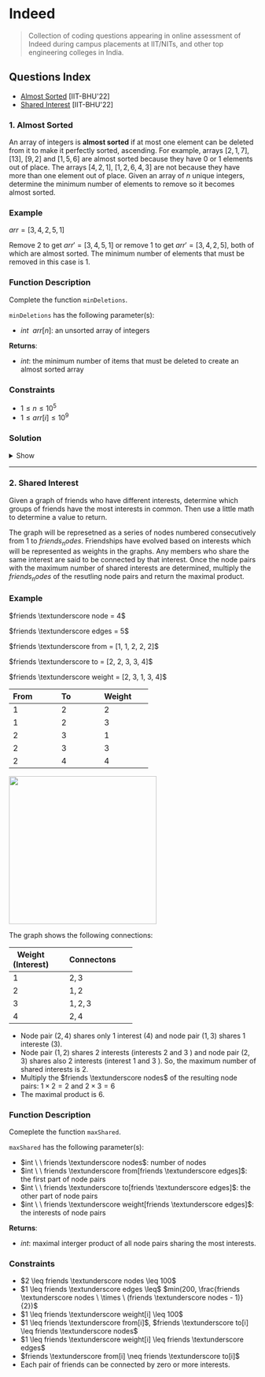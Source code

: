 # Indeed
> Collection of coding questions appearing in online assessment of Indeed during campus placements at IIT/NITs, and other top engineering colleges in India.

## Questions Index

* [Almost Sorted](#1-almost-sorted) [IIT-BHU'22]
* [Shared Interest](#2-shared-interest) [IIT-BHU'22]

### 1. Almost Sorted

An array of integers is $\textbf{almost sorted}$ if at most one element can be deleted from it to make it perfectly sorted, ascending. For example, arrays $[2, 1, 7]$, $[13]$, $[9, 2]$ and $[1, 5, 6]$ are almost sorted because they have $0$ or $1$ elements out of place. The arrays $[4, 2, 1]$, $[1, 2, 6, 4, 3]$ are not because they have more than one element out of place. Given an array of $n$ unique integers, determine the minimum number of elements to remove so it becomes almost sorted.

### Example

$arr = [3, 4, 2, 5, 1]$

Remove $2$ to get $arr' = [3, 4, 5, 1]$ or remove $1$ to get $arr' = [3, 4, 2, 5]$, both of which are almost sorted. The minimum number of elements that must be removed in this case is $1$.

### Function Description

Complete the function `minDeletions`. 

`minDeletions` has the following parameter(s):

* $int \ \ arr[n]$: an unsorted array of integers

$\textbf{Returns}$:
* $int$: the minimum number of items that must be deleted to create an almost sorted array

### Constraints

* $1 \leq n \leq 10^5$
* $1 \leq arr[i] \leq 10^9$

### Solution 

<details>
  <summary>Show</summary>
  
  ```cpp
  int minDeletions(vector<int> arr) {
    int N = arr.size();
    vector<int> v = {0};
    for (int i = 0, x; i < N; i++) {
      x = arr[i];
      int j = lower_bound(v.begin(), v.end(), x) - v.begin();
      if (j == v.size()) v.push_back(x);
      else v[j] = x;
    }
    int ans = v.size() - 1;
    int K = N - (ans + (ans != N));
    return K;
  }
  ```
  
</details>

---

### 2. Shared Interest

Given a graph of friends who have different interests, determine which groups of friends have the most interests in common. Then use a little math to determine a value to return.

The graph will be represetned as a series of nodes numbered consecutively from $1$ to $friends_nodes$. Friendships have evolved based on interests which will be represented as weights in the graphs. Any members who share the same interest are said to be connected by that interest. Once the node pairs with the maximum number of shared interests are determined, multiply the $friends_nodes$ of the resutling node pairs and return the maximal product.

### Example

$friends \textunderscore node = 4$

$friends \textunderscore edges = 5$

$friends \textunderscore from = [1, 1, 2, 2, 2]$

$friends \textunderscore to = [2, 2, 3, 3, 4]$

$friends \textunderscore weight = [2, 3, 1, 3, 4]$

| From &nbsp; &nbsp; &nbsp; &nbsp; &nbsp; | To &nbsp; &nbsp; &nbsp; &nbsp; &nbsp; &nbsp; | Weight &nbsp; &nbsp; &nbsp; |
| -------- | -------- | -------- |
| $1$        | $2$    | $2$        |
| $1$        | $2$    | $3$        |
| $2$        | $3$    | $1$        |
| $2$        | $3$    | $3$        |
| $2$        | $4$    | $4$        |

<img src="https://github.com/mrsac7/placement-resources/blob/main/Indeed/gph.png" width="300">

The graph shows the following connections:

| Weight &nbsp; &nbsp; &nbsp; <br /> (Interest) &nbsp; &nbsp; &nbsp; | Connectons &nbsp; &nbsp; &nbsp; |
| -------- | -------- |
| $1$        | $2, 3$   |
| $2$        | $1, 2$   |
| $3$        | $1, 2, 3$   |
| $4$        | $2, 4$   |

* Node pair $(2, 4)$ shares only $1$ interest $(4)$ and node pair $(1, 3)$ shares $1$ intereste $(3)$.
* Node pair $(1, 2)$ shares $2$ interests (interests $2$ and $3$ ) and node pair $(2, 3)$ shares also $2$ interests (interest $1$ and $3$ ). So, the maximum number of shared interests is $2$.
* Multiply the $friends \textunderscore nodes$ of the resulting node pairs: $1 \times 2 = 2$ and $2 \times 3 = 6$
* The maximal product is $6$.

### Function Description

Comeplete the function `maxShared`.

`maxShared` has the following parameter(s):
* $int \ \ friends \textunderscore nodes$: number of nodes
* $int \ \ friends \textunderscore from[friends \textunderscore edges]$: the first part of node pairs
* $int \ \ friends \textunderscore to[friends \textunderscore edges]$: the other part of node pairs
* $int \ \ friends \textunderscore weight[friends \textunderscore edges]$: the interests of node pairs

$\textbf{Returns}$:
* $int$: maximal interger product of all node pairs sharing the most interests.

### Constraints

* $2 \leq friends \textunderscore nodes \leq 100$
* $1 \leq friends \textunderscore edges \leq$ $min(200, \frac{friends \textunderscore nodes \ \times \ (friends \textunderscore nodes - 1)}{2})$
* $1 \leq friends \textunderscore weight[i] \leq 100$
* $1 \leq friends \textunderscore from[i]$, $friends \textunderscore to[i] \leq friends \textunderscore nodes$
* $1 \leq friends \textunderscore weight[i] \leq friends \textunderscore edges$
* $friends \textunderscore from[i] \neq friends \textunderscore to[i]$
* Each pair of friends can be connected by zero or more interests.



